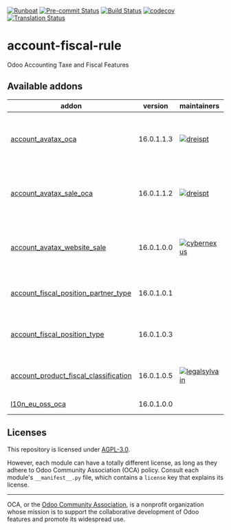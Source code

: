 
[![Runboat](https://img.shields.io/badge/runboat-Try%20me-875A7B.png)](https://runboat.odoo-community.org/builds?repo=OCA/account-fiscal-rule&target_branch=16.0)
[![Pre-commit Status](https://github.com/OCA/account-fiscal-rule/actions/workflows/pre-commit.yml/badge.svg?branch=16.0)](https://github.com/OCA/account-fiscal-rule/actions/workflows/pre-commit.yml?query=branch%3A16.0)
[![Build Status](https://github.com/OCA/account-fiscal-rule/actions/workflows/test.yml/badge.svg?branch=16.0)](https://github.com/OCA/account-fiscal-rule/actions/workflows/test.yml?query=branch%3A16.0)
[![codecov](https://codecov.io/gh/OCA/account-fiscal-rule/branch/16.0/graph/badge.svg)](https://codecov.io/gh/OCA/account-fiscal-rule)
[![Translation Status](https://translation.odoo-community.org/widgets/account-fiscal-rule-16-0/-/svg-badge.svg)](https://translation.odoo-community.org/engage/account-fiscal-rule-16-0/?utm_source=widget)

<!-- /!\ do not modify above this line -->

# account-fiscal-rule

Odoo Accounting Taxe and Fiscal Features

<!-- /!\ do not modify below this line -->

<!-- prettier-ignore-start -->

[//]: # (addons)

Available addons
----------------
addon | version | maintainers | summary
--- | --- | --- | ---
[account_avatax_oca](account_avatax_oca/) | 16.0.1.1.3 | [![dreispt](https://github.com/dreispt.png?size=30px)](https://github.com/dreispt) | Compute Sales Tax using the Avalara Avatax Service
[account_avatax_sale_oca](account_avatax_sale_oca/) | 16.0.1.1.2 | [![dreispt](https://github.com/dreispt.png?size=30px)](https://github.com/dreispt) | Sales Orders with automatic Tax application using Avatax
[account_avatax_website_sale](account_avatax_website_sale/) | 16.0.1.0.0 | [![cybernexus](https://github.com/cybernexus.png?size=30px)](https://github.com/cybernexus) | Ecommerce Sales Orders require tax recalculation prior to payment.
[account_fiscal_position_partner_type](account_fiscal_position_partner_type/) | 16.0.1.0.1 |  | Account Fiscal Position Partner Type
[account_fiscal_position_type](account_fiscal_position_type/) | 16.0.1.0.3 |  | Add sale / purchase type on fiscal position
[account_product_fiscal_classification](account_product_fiscal_classification/) | 16.0.1.0.5 | [![legalsylvain](https://github.com/legalsylvain.png?size=30px)](https://github.com/legalsylvain) | Simplify taxes management for products
[l10n_eu_oss_oca](l10n_eu_oss_oca/) | 16.0.1.0.0 |  | L10n EU OSS OCA

[//]: # (end addons)

<!-- prettier-ignore-end -->

## Licenses

This repository is licensed under [AGPL-3.0](LICENSE).

However, each module can have a totally different license, as long as they adhere to Odoo Community Association (OCA)
policy. Consult each module's `__manifest__.py` file, which contains a `license` key
that explains its license.

----
OCA, or the [Odoo Community Association](http://odoo-community.org/), is a nonprofit
organization whose mission is to support the collaborative development of Odoo features
and promote its widespread use.
